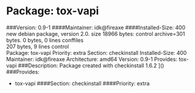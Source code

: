 Package: tox-vapi 
============= 

###Version: 0.9-1
####Maintainer: idk@fireaxe
####Installed-Size: 400
new debian package, version 2.0.
size 18966 bytes: control archive=301 bytes.
0 bytes,     0 lines      conffiles            
207 bytes,     9 lines      control              
Package: tox-vapi
Priority: extra
Section: checkinstall
Installed-Size: 400
Maintainer: idk@fireaxe
Architecture: amd64
Version: 0.9-1
Provides: tox-vapi
###Description:
 Package created with checkinstall 1.6.2
]()
###Provides:
  * tox-vapi
####Section: checkinstall
####Priority: extra
